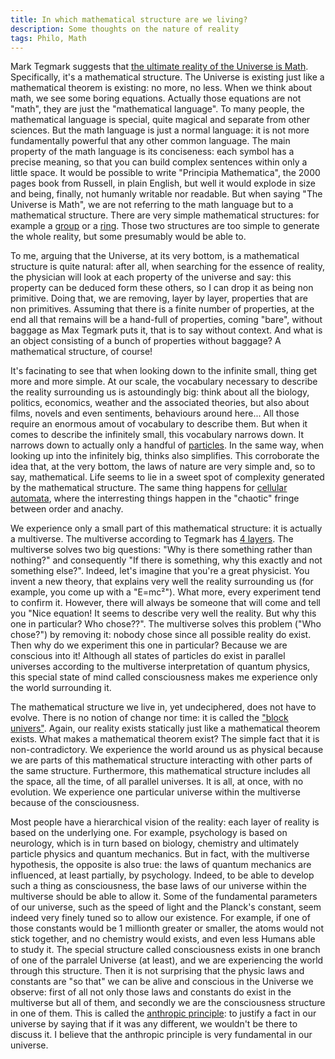 ```yaml
---
title: In which mathematical structure are we living?
description: Some thoughts on the nature of reality
tags: Philo, Math
---
```


Mark Tegmark suggests that [the ultimate reality of the Universe is Math](http://www.amazon.com/Our-Mathematical-Universe-Ultimate-Reality/dp/0307599809).
Specifically, it's a mathematical structure.
The Universe is existing just like a mathematical theorem is existing: no more, no less.
When we think about math, we see some boring equations.
Actually those equations are not "math", they are just the "mathematical language".
To many people, the mathematical language is special, quite magical and separate from other sciences.
But the math language is just a normal language: it is not more fundamentally powerful that any other common language.
The main property of the math language is its conciseness: each symbol has a precise meaning, so that you can build complex sentences within only a little space.
It would be possible to write "Principia Mathematica", the 2000 pages book from Russell, in plain English, but well it would explode in size and being, finally, not humanly writable nor readable.
But when saying "The Universe is Math", we are not referring to the math language but to a mathematical structure.
There are very simple mathematical structures: for example a [group](http://en.wikipedia.org/wiki/Group_%28mathematics%29) or a [ring](http://en.wikipedia.org/wiki/Ring_%28mathematics%29).
Those two structures are too simple to generate the whole reality, but some presumably would be able to.

To me, arguing that the Universe, at its very bottom, is a mathematical structure is quite natural: after all, when searching for the essence of reality, the physician will look at each property of the universe and say: this property can be deduced form these others, so I can drop it as being non primitive.
Doing that, we are removing, layer by layer, properties that are non primitives.
Assuming that there is a finite number of properties, at the end all that remains will be a hand-full of properties, coming "bare", without baggage as Max Tegmark puts it, that is to say without context.
And what is an object consisting of a bunch of properties without baggage?
A mathematical structure, of course!

It's facinating to see that when looking down to the infinite small, thing get more and more simple.
At our scale, the vocabulary necessary to describe the reality surrounding us is astoundingly big: think about all the biology, politics, economics, weather and the associated theories, but also about films, novels and even sentiments, behaviours around here...
All those require an enormous amout of vocabulary to describe them.
But when it comes to describe the infinitely small, this vocabulary narrows down.
It narrows down to actually only a handful of [particles](http://en.wikipedia.org/wiki/Standard_Model).
In the same way, when looking up into the infinitely big, thinks also simplifies.
This corroborate the idea that, at the very bottom, the laws of nature are very simple and, so to say, mathematical.
Life seems to lie in a sweet spot of complexity generated by the mathematical structure.
The same thing happens for [cellular automata](http://www.amazon.com/New-Kind-Science-Stephen-Wolfram/dp/1579550088), where the interresting things happen in the "chaotic" fringe between order and anachy.

We experience only a small part of this mathematical structure: it is actually a multiverse.
The multiverse according to Tegmark has [4 layers](http://en.wikipedia.org/wiki/Multiverse#Max_Tegmark.27s_four_levels). 
The multiverse solves two big questions: "Why is there something rather than nothing?" and consequently "If there is something, why this exactly and not something else?".
Indeed, let's imagine that you're a great physicist.
You invent a new theory, that explains very well the reality surrounding us (for example, you come up with a "E=mc²").
What more, every experiment tend to confirm it.
However, there will always be someone that will come and tell you "Nice equation! It seems to describe very well the reality. But why this one in particular? Who chose??".
The multiverse solves this problem ("Who chose?") by removing it: nobody chose since all possible reality do exist.
Then why do we experiment this one in particular?
Because we are conscious into it!
Although all states of particles do exist in parallel universes according to the multiverse interpretation of quantum physics, this special state of mind called consciousness makes me experience only the world surrounding it.

The mathematical structure we live in, yet undeciphered, does not have to evolve.
There is no notion of change nor time: it is called the ["block univers"](http://www.ipod.org.uk/reality/reality_block_universe.asp).
Again, our reality exists statically just like a mathematical theorem exists.
What makes a mathematical theorem exist? The simple fact that it is non-contradictory.
We experience the world around us as physical because we are parts of this mathematical structure interacting with other parts of the same structure.
Furthermore, this mathematical structure includes all the space, all the time, of all parallel universes.
It is all, at once, with no evolution.
We experience one particular universe within the multiverse because of the consciousness.

Most people have a hierarchical vision of the reality: each layer of reality is based on the underlying one.
For example, psychology is based on neurology, which is in turn based on biology, chemistry and ultimately particle physics and quantum mechanics.
But in fact, with the multiverse hypothesis, the opposite is also true: the laws of quantum mechanics are influenced, at least partially, by psychology.
Indeed, to be able to develop such a thing as consciousness, the base laws of our universe within the multiverse should be able to allow it.
Some of the fundamental parameters of our universe, such as the speed of light and the Planck's constant, seem indeed very finely tuned so to allow our existence.
For example, if one of those constants would be 1 millionth greater or smaller, the atoms would not stick together, and no chemistry would exists, and even less Humans able to study it.
The special structure called consciousness exists in one branch of one of the parralel Universe (at least), and we are experiencing the world through this structure.
Then it is not surprising that the physic laws and constants are "so that" we can be alive and conscious in the Universe we observe: first of all not only those laws and constants do exist in the multiverse but all of them, and secondly we are the consciousness structure in one of them.
This is called the [anthropic principle](http://en.wikipedia.org/wiki/Anthropic_principle): to justify a fact in our universe by saying that if it was any different, we wouldn't be there to discuss it.
I believe that the anthropic principle is very fundamental in our universe.


